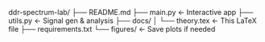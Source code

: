 ddr-spectrum-lab/
├── README.md
├── main.py               ← Interactive app
├── utils.py              ← Signal gen & analysis
├── docs/
│   └── theory.tex        ← This LaTeX file
├── requirements.txt
└── figures/              ← Save plots if needed